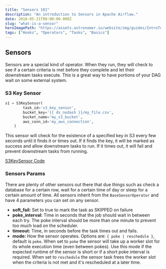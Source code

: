 ```yaml
---
title: "Sensors 101"
description: "An introduction to Sensors in Apache Airflow."
date: 2018-05-21T00:00:00.000Z
slug: "what-is-a-sensor"
heroImagePath: "https://assets.astronomer.io/website/img/guides/IntroToDAG_preview.png"
tags: ["Hooks", "Operators", "Tasks", "Basics"]
---
```


## Sensors

Sensors are a special kind of operator. When they run, they will check to see if a certain criteria is met before they complete and let their downstream tasks execute. This is a great way to have portions of your DAG wait on some external system.

### S3 Key Sensor

```python
s1 = S3KeySensor(
        task_id='s3_key_sensor',
        bucket_key='{{ ds_nodash }}/my_file.csv',
        bucket_name='my_s3_bucket',
        aws_conn_id='my_aws_connection',
    )
```

This sensor will check for the existence of a specified key in S3 every few seconds until it finds it or times out. If it finds the key, it will be marked as success and allow downstream tasks to run. If it times out, it will fail and prevent downstream tasks from running.

[S3KeySensor Code](https://github.com/apache/airflow/blob/master/airflow/sensors/s3_key_sensor.py)

### Sensors Params

There are plenty of other sensors out there that due things such as check a database for a certain row, wait for a certain time of day or sleep for a certain amount of time. All sensors inherit from the `BaseSensorOperator` and have 4 parameters you can set on any sensor.

- **soft_fail:** Set to true to mark the task as SKIPPED on failure
- **poke_interval:** Time in seconds that the job should wait in between each try. The poke interval should be more than one minute to prevent too much load on the scheduler.
- **timeout:** Time, in seconds before the task times out and fails.
- **mode:** How the sensor operates. Options are: `{ poke | reschedule }`, default is `poke`. When set to `poke` the sensor will take up a worker slot for its whole execution time (even between pokes). Use this mode if the expected runtime of the sensor is short or if a short poke interval is required. When set to `reschedule` the sensor task frees the worker slot when the criteria is not met and it's rescheduled at a later time. 
